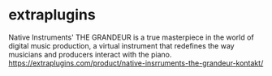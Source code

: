 # extraplugins
Native Instruments' THE GRANDEUR is a true masterpiece in the world of digital music production, a virtual instrument that redefines the way musicians and producers interact with the piano.   https://extraplugins.com/product/native-insrruments-the-grandeur-kontakt/
